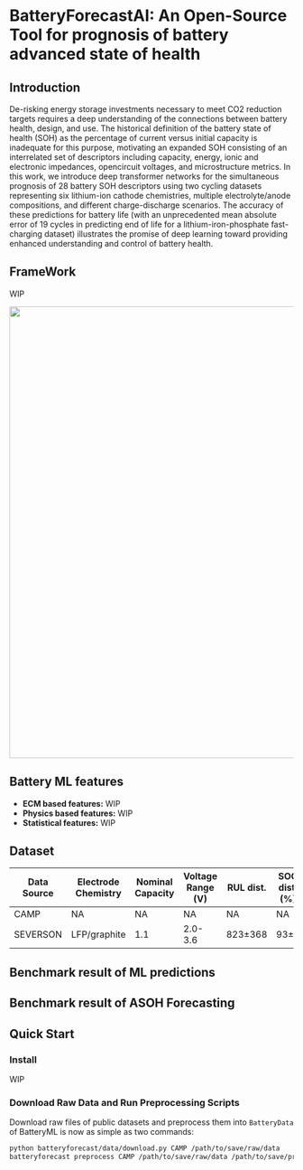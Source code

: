 # BatteryForecastAI: An Open-Source Tool for prognosis of battery advanced state of health

## Introduction

De-risking energy storage investments necessary to meet CO2 reduction targets requires a deep understanding of the connections between battery health, design, and use. The historical definition of the battery state of health (SOH) as the percentage of current versus initial capacity is inadequate for this purpose, motivating an expanded SOH consisting of an interrelated set of descriptors including capacity, energy, ionic and electronic impedances, opencircuit voltages, and microstructure metrics. In this work, we introduce deep transformer networks for the simultaneous prognosis of 28 battery SOH descriptors using two cycling datasets representing six lithium-ion cathode chemistries, multiple electrolyte/anode compositions, and different charge-discharge scenarios. The accuracy of these predictions for battery life (with an unprecedented mean absolute error of 19 cycles in predicting end of life for a lithium-iron-phosphate fast-charging dataset) illustrates the promise of deep learning toward providing enhanced understanding and control of battery health.


## FrameWork

WIP

<img src="/BatteryForecastAI/batteryforecast/image/FrameWork.png" width="800">

## Battery ML features

- **ECM based features:** WIP
- **Physics based features:** WIP
- **Statistical features:** WIP

## Dataset

| Data Source | Electrode Chemistry | Nominal Capacity | Voltage Range (V) | RUL dist. | SOC dist. (%) | SOH dist. (%) | Cell Count |  
|---|---|---|---|---|---|---|---|  
| CAMP | NA | NA | NA | NA | NA | NA | NA |  
| SEVERSON | LFP/graphite | 1.1 | 2.0-3.6 | 823±368 | 93±7 | 36±36 | 180 |

## Benchmark result of ML predictions

## Benchmark result of ASOH Forecasting


## Quick Start

### Install

WIP

### Download Raw Data and Run Preprocessing Scripts
<!-- Download the raw data and execute the preprocessing scripts as per the provided [instruction](./dataprepare.md). You can also use the code below to download public datasets and convert them to BatteryML's uniform data format. -->
Download raw files of public datasets and preprocess them into `BatteryData` of BatteryML is now as simple as two commands:

```bash
python batteryforecast/data/download.py CAMP /path/to/save/raw/data
batteryforecast preprocess CAMP /path/to/save/raw/data /path/to/save/processed/data
```
